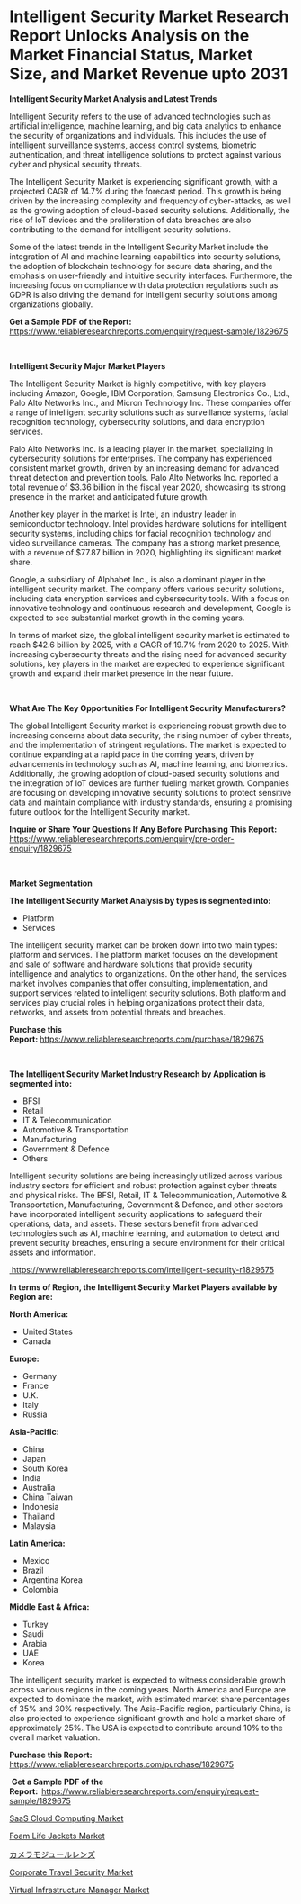 <p><h1>Intelligent Security Market Research Report Unlocks Analysis on the Market Financial Status, Market Size, and Market Revenue upto 2031</h1></p><p><strong>Intelligent Security Market Analysis and Latest Trends</strong></p>
<p><p>Intelligent Security refers to the use of advanced technologies such as artificial intelligence, machine learning, and big data analytics to enhance the security of organizations and individuals. This includes the use of intelligent surveillance systems, access control systems, biometric authentication, and threat intelligence solutions to protect against various cyber and physical security threats.</p><p>The Intelligent Security Market is experiencing significant growth, with a projected CAGR of 14.7% during the forecast period. This growth is being driven by the increasing complexity and frequency of cyber-attacks, as well as the growing adoption of cloud-based security solutions. Additionally, the rise of IoT devices and the proliferation of data breaches are also contributing to the demand for intelligent security solutions.</p><p>Some of the latest trends in the Intelligent Security Market include the integration of AI and machine learning capabilities into security solutions, the adoption of blockchain technology for secure data sharing, and the emphasis on user-friendly and intuitive security interfaces. Furthermore, the increasing focus on compliance with data protection regulations such as GDPR is also driving the demand for intelligent security solutions among organizations globally.</p></p>
<p><strong>Get a Sample PDF of the Report:&nbsp;</strong> <a href="https://www.reliableresearchreports.com/enquiry/request-sample/1829675">https://www.reliableresearchreports.com/enquiry/request-sample/1829675</a></p>
<p>&nbsp;</p>
<p><strong>Intelligent Security Major Market Players</strong></p>
<p><p>The Intelligent Security Market is highly competitive, with key players including Amazon, Google, IBM Corporation, Samsung Electronics Co., Ltd., Palo Alto Networks Inc., and Micron Technology Inc. These companies offer a range of intelligent security solutions such as surveillance systems, facial recognition technology, cybersecurity solutions, and data encryption services.</p><p>Palo Alto Networks Inc. is a leading player in the market, specializing in cybersecurity solutions for enterprises. The company has experienced consistent market growth, driven by an increasing demand for advanced threat detection and prevention tools. Palo Alto Networks Inc. reported a total revenue of $3.36 billion in the fiscal year 2020, showcasing its strong presence in the market and anticipated future growth.</p><p>Another key player in the market is Intel, an industry leader in semiconductor technology. Intel provides hardware solutions for intelligent security systems, including chips for facial recognition technology and video surveillance cameras. The company has a strong market presence, with a revenue of $77.87 billion in 2020, highlighting its significant market share.</p><p>Google, a subsidiary of Alphabet Inc., is also a dominant player in the intelligent security market. The company offers various security solutions, including data encryption services and cybersecurity tools. With a focus on innovative technology and continuous research and development, Google is expected to see substantial market growth in the coming years.</p><p>In terms of market size, the global intelligent security market is estimated to reach $42.6 billion by 2025, with a CAGR of 19.7% from 2020 to 2025. With increasing cybersecurity threats and the rising need for advanced security solutions, key players in the market are expected to experience significant growth and expand their market presence in the near future.</p></p>
<p>&nbsp;</p>
<p><strong>What Are The Key Opportunities For Intelligent Security Manufacturers?</strong></p>
<p><p>The global Intelligent Security market is experiencing robust growth due to increasing concerns about data security, the rising number of cyber threats, and the implementation of stringent regulations. The market is expected to continue expanding at a rapid pace in the coming years, driven by advancements in technology such as AI, machine learning, and biometrics. Additionally, the growing adoption of cloud-based security solutions and the integration of IoT devices are further fueling market growth. Companies are focusing on developing innovative security solutions to protect sensitive data and maintain compliance with industry standards, ensuring a promising future outlook for the Intelligent Security market.</p></p>
<p><strong>Inquire or Share Your Questions If Any Before Purchasing This Report:</strong> <a href="https://www.reliableresearchreports.com/enquiry/pre-order-enquiry/1829675">https://www.reliableresearchreports.com/enquiry/pre-order-enquiry/1829675</a></p>
<p>&nbsp;</p>
<p><strong>Market Segmentation</strong></p>
<p><strong>The Intelligent Security Market Analysis by types is segmented into:</strong></p>
<p><ul><li>Platform</li><li>Services</li></ul></p>
<p><p>The intelligent security market can be broken down into two main types: platform and services. The platform market focuses on the development and sale of software and hardware solutions that provide security intelligence and analytics to organizations. On the other hand, the services market involves companies that offer consulting, implementation, and support services related to intelligent security solutions. Both platform and services play crucial roles in helping organizations protect their data, networks, and assets from potential threats and breaches.</p></p>
<p><strong>Purchase this Report:&nbsp;</strong><a href="https://www.reliableresearchreports.com/purchase/1829675">https://www.reliableresearchreports.com/purchase/1829675</a></p>
<p>&nbsp;</p>
<p><strong>The Intelligent Security Market Industry Research by Application is segmented into:</strong></p>
<p><ul><li>BFSI</li><li>Retail</li><li>IT & Telecommunication</li><li>Automotive & Transportation</li><li>Manufacturing</li><li>Government & Defence</li><li>Others</li></ul></p>
<p><p>Intelligent security solutions are being increasingly utilized across various industry sectors for efficient and robust protection against cyber threats and physical risks. The BFSI, Retail, IT & Telecommunication, Automotive & Transportation, Manufacturing, Government & Defence, and other sectors have incorporated intelligent security applications to safeguard their operations, data, and assets. These sectors benefit from advanced technologies such as AI, machine learning, and automation to detect and prevent security breaches, ensuring a secure environment for their critical assets and information.</p></p>
<p><a href="https://www.reliableresearchreports.com/intelligent-security-r1829675">&nbsp;https://www.reliableresearchreports.com/intelligent-security-r1829675</a></p>
<p><strong>In terms of Region, the Intelligent Security Market Players available by Region are:</strong></p>
<p>
    <p> <strong> North America: </strong>
        <ul>
            <li>United States</li>
            <li>Canada</li>
        </ul>
        </p> 
    <p> <strong> Europe: </strong>
        <ul>
            <li>Germany</li>
            <li>France</li>
            <li>U.K.</li>
            <li>Italy</li>
            <li>Russia</li>
        </ul>
        </p> 
    <p> <strong> Asia-Pacific: </strong>
        <ul>
            <li>China</li>
            <li>Japan</li>
            <li>South Korea</li>
            <li>India</li>
            <li>Australia</li>
            <li>China Taiwan</li>
            <li>Indonesia</li>
            <li>Thailand</li>
            <li>Malaysia</li>
        </ul>
        </p> 
    <p> <strong> Latin America: </strong>
        <ul>
            <li>Mexico</li>
            <li>Brazil</li>
            <li>Argentina Korea</li>
            <li>Colombia</li>
        </ul>
        </p> 
    <p> <strong> Middle East & Africa: </strong>
        <ul>
            <li>Turkey</li>
            <li>Saudi</li>
            <li>Arabia</li>
            <li>UAE</li>
            <li>Korea</li>
        </ul>
    </p>
    </p>
<p><p>The intelligent security market is expected to witness considerable growth across various regions in the coming years. North America and Europe are expected to dominate the market, with estimated market share percentages of 35% and 30% respectively. The Asia-Pacific region, particularly China, is also projected to experience significant growth and hold a market share of approximately 25%. The USA is expected to contribute around 10% to the overall market valuation.</p></p>
<p><strong>Purchase this Report: </strong><a href="https://www.reliableresearchreports.com/purchase/1829675">https://www.reliableresearchreports.com/purchase/1829675</a></p>
<p>&nbsp;<strong>Get a Sample PDF of the Report:&nbsp;&nbsp;</strong><a href="https://www.reliableresearchreports.com/enquiry/request-sample/1829675">https://www.reliableresearchreports.com/enquiry/request-sample/1829675</a></p>
<p><strong></strong></p>
<p><p><a href="https://github.com/AlysaLedner2023/Market-Research-Report-List-1/blob/main/saas-cloud-computing-market.md">SaaS Cloud Computing Market</a></p><p><a href="https://issuu.com/reportprime-2/docs/foam-life-jackets-market-size-2030.pptx">Foam Life Jackets Market</a></p><p><a href="https://github.com/JacksonWiza1924/Market-Research-Report-List-1/blob/main/951809160610.md">カメラモジュールレンズ</a></p><p><a href="https://www.linkedin.com/pulse/corporate-travel-security-market-furnishes-information-share-lujse">Corporate Travel Security Market</a></p><p><a href="https://www.linkedin.com/pulse/virtual-infrastructure-manager-market-analysis-sze-forecasted-fkwfe">Virtual Infrastructure Manager Market</a></p></p>